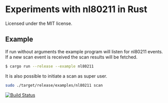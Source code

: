 # Experiments with nl80211 in Rust

Licensed under the MIT license.

## Example

If run without arguments the example program will listen for nl80211 events.
If a new scan event is received the scan results will be fetched.

```bash
$ cargo run --release --example nl80211
```

It is also possible to initiate a scan as super user.

```bash
sudo ./target/release/examples/nl80211 scan
```

[![Build Status](https://travis-ci.org/blueluna/nl80211-rs.svg?branch=master)](https://travis-ci.org/blueluna/nl80211-rs)